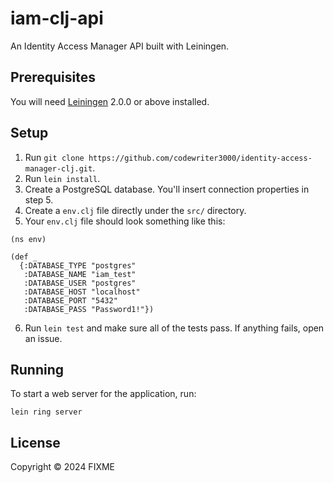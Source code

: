 # iam-clj-api

An Identity Access Manager API built with Leiningen.

## Prerequisites

You will need [Leiningen][] 2.0.0 or above installed.

[leiningen]: https://github.com/technomancy/leiningen

## Setup
1. Run `git clone https://github.com/codewriter3000/identity-access-manager-clj.git`.
2. Run `lein install`.
3. Create a PostgreSQL database. You'll insert connection properties in step 5.
4. Create a `env.clj` file directly under the `src/` directory.
5. Your `env.clj` file should look something like this:
```
(ns env)

(def _
  {:DATABASE_TYPE "postgres"
   :DATABASE_NAME "iam_test"
   :DATABASE_USER "postgres"
   :DATABASE_HOST "localhost"
   :DATABASE_PORT "5432"
   :DATABASE_PASS "Password1!"})
```
6. Run `lein test` and make sure all of the tests pass. If anything fails, open an issue.

## Running

To start a web server for the application, run:

    lein ring server

## License

Copyright © 2024 FIXME
